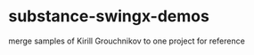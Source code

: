substance-swingx-demos
======================

merge samples of Kirill Grouchnikov to one project for reference